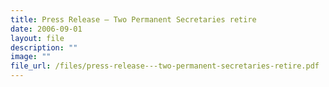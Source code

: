 ```yaml
---
title: Press Release – Two Permanent Secretaries retire
date: 2006-09-01
layout: file
description: ""
image: ""
file_url: /files/press-release---two-permanent-secretaries-retire.pdf
---
```

